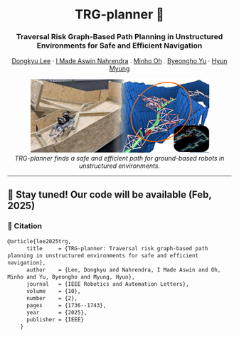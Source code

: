 <p align="center">
  <h1 align="center">TRG-planner 🔫<br></h1>
  <h3 align="center">Traversal Risk Graph-Based Path Planning in Unstructured Environments for Safe and Efficient Navigation<br></h3>
  <p align="center">
    <a href="https://dklee98.github.io/" target="_blank" rel="noopener noreferrer">Dongkyu Lee</a>
    ·
    <a href="https://anahrendra.github.io/" target="_blank" rel="noopener noreferrer">I Made Aswin Nahrendra</a>
    .
    <a href="https://scholar.google.com/citations?user=z9NkqOMAAAAJ&hl=ko" target="_blank" rel="noopener noreferrer">Minho Oh</a>
    .
    <a href="https://scholar.google.com/citations?user=PlvkYEAAAAAJ&hl=ko" target="_blank" rel="noopener noreferrer">Byeongho Yu</a>
    ·
    <a href="https://scholar.google.com/citations?user=NrWfJ1gAAAAJ&hl=ko&oi=ao" target="_blank" rel="noopener noreferrer">Hyun Myung</a>
  </p>  
</p>

<p align="center">
    <img src="assets/Main.png" alt="example" width=80%></a>
    <br>
    <em>TRG-planner finds a safe and efficient path for ground-based robots in unstructured environments.<br></em>
</p>

-----

## 🚀 Stay tuned! Our code will be available (Feb, 2025)

### 📝 Citation
```
@article{lee2025trg,
      title     = {TRG-planner: Traversal risk graph-based path planning in unstructured environments for safe and efficient navigation},
      author    = {Lee, Dongkyu and Nahrendra, I Made Aswin and Oh, Minho and Yu, Byeongho and Myung, Hyun},
      journal   = {IEEE Robotics and Automation Letters},
      volume    = {10},
      number    = {2},
      pages     = {1736--1743},
      year      = {2025},
      publisher = {IEEE}
    }
```
